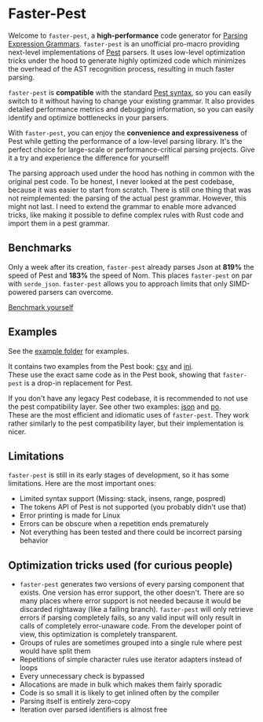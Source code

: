 # Faster-Pest

Welcome to `faster-pest`, a **high-performance** code generator for [Parsing Expression Grammars](https://pest.rs/book/grammars/peg.html). `faster-pest` is an unofficial pro-macro providing next-level implementations of [Pest](https://pest.rs/) parsers. It uses low-level optimization tricks under the hood to generate highly optimized code which minimizes the overhead of the AST recognition process, resulting in much faster parsing.

`faster-pest` is **compatible** with the standard [Pest syntax](https://pest.rs/book/grammars/syntax.html), so you can easily switch to it without having to change your existing grammar. It also provides detailed performance metrics and debugging information, so you can easily identify and optimize bottlenecks in your parsers.

With `faster-pest`, you can enjoy the **convenience and expressiveness** of Pest while getting the performance of a low-level parsing library. It's the perfect choice for large-scale or performance-critical parsing projects. Give it a try and experience the difference for yourself!

The parsing approach used under the hood has nothing in common with the original pest code. To be honest, I never looked at the pest codebase, because it was easier to start from scratch. There is still one thing that was not reimplemented: the parsing of the actual pest grammar. However, this might not last. I need to extend the grammar to enable more advanced tricks, like making it possible to define complex rules with Rust code and import them in a pest grammar.

## Benchmarks

Only a week after its creation, `faster-pest` already parses Json at **819%** the speed of Pest and **183%** the speed of Nom. This places `faster-pest` on par with `serde_json`. `faster-pest` allows you to approach limits that only SIMD-powered parsers can overcome.

[Benchmark yourself](https://github.com/Mubelotix/pestvsnom)

## Examples

See the [example folder](https://github.com/Mubelotix/faster-pest/tree/master/faster-pest/examples) for examples.

It contains two examples from the Pest book: [csv](https://github.com/Mubelotix/faster-pest/tree/master/faster-pest/examples/csv) and [ini](https://github.com/Mubelotix/faster-pest/tree/master/faster-pest/examples/ini).  
These use the exact same code as in the Pest book, showing that `faster-pest` is a drop-in replacement for Pest.

If you don't have any legacy Pest codebase, it is recommended to not use the pest compatibility layer. See other two examples: [json](https://github.com/Mubelotix/faster-pest/tree/master/faster-pest/examples/json) and [po](https://github.com/Mubelotix/faster-pest/tree/master/faster-pest/examples/po).  
These are the most efficient and idiomatic uses of `faster-pest`. They work rather similarly to the pest compatibility layer, but their implementation is nicer.

## Limitations

`faster-pest` is still in its early stages of development, so it has some limitations. Here are the most important ones:

- Limited syntax support (Missing: stack, insens, range, pospred)
- The tokens API of Pest is not supported (you probably didn't use that)
- Error printing is made for Linux
- Errors can be obscure when a repetition ends prematurely
- Not everything has been tested and there could be incorrect parsing behavior

## Optimization tricks used (for curious people)

- `faster-pest` generates two versions of every parsing component that exists. One version has error support, the other doesn't. There are so many places where error support is not needed because it would be discarded rightaway (like a failing branch). `faster-pest` will only retrieve errors if parsing completely fails, so any valid input will only result in calls of completely error-unaware code. From the developer point of view, this optimization is completely transparent.
- Groups of rules are sometimes grouped into a single rule where pest would have split them
- Repetitions of simple character rules use iterator adapters instead of loops
- Every unnecessary check is bypassed
- Allocations are made in bulk which makes them fairly sporadic
- Code is so small it is likely to get inlined often by the compiler
- Parsing itself is entirely zero-copy
- Iteration over parsed identifiers is almost free
